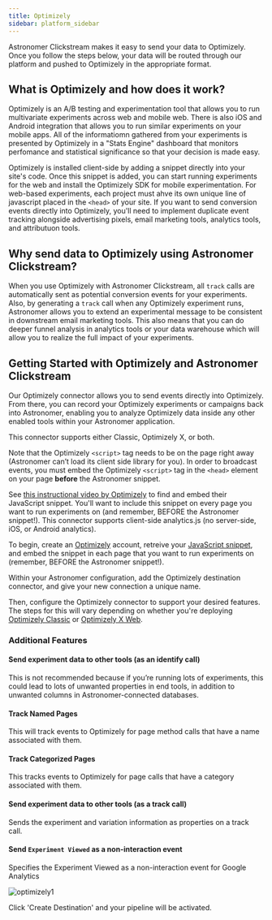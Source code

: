```yaml
---
title: Optimizely
sidebar: platform_sidebar
---
```

Astronomer Clickstream makes it easy to send your data to Optimizely. Once you follow the steps below, your data will be routed through our platform and pushed to Optimizely in the appropriate format. 

## What is Optimizely and how does it work?

Optimizely is an A/B testing and experimentation tool that allows you to run multivariate experiments across web and mobile web. There is also iOS and Android integration that allows you to run similar experiments on your mobile apps. All of the informatiomn gathered from your experiments is presented by Optimizely in a "Stats Engine" dashboard that monitors perfomance and statistical significance so that your decision is made easy.

Optimizely is installed client-side by adding a snippet directly into your site's code. Once this snippet is added, you can start running experiments for the web and install the Optimizely SDK for mobile experimentation. For web-based experiments, each project must ahve its own unique line of javascript placed in the `<head>` of your site. If you want to send conversion events directly into Optimizely, you'll need to implement duplicate event tracking alongside advertising pixels, email marketing tools, analytics tools, and attributuon tools.

## Why send data to Optimizely using Astronomer Clickstream?

When you use Optimizely with Astronomer Clickstream, all `track` calls are automatically sent as potential conversion events for your experiments. Also, by generating a `track` call when any Optimizely experiment runs, Astronomer allows you to extend an experimental message to be consistent in downstream email marketing tools. This also means that you can do deeper funnel analysis in analytics tools or your data warehouse which will allow you to realize the full impact of your experiments.

## Getting Started with Optimizely and Astronomer Clickstream

Our Optimizely connector allows you to send events directly into Optimizely.  From there, you can record your Optimizely experiments or campaigns back into Astronomer, enabling you to analyze Optimizely data inside any other enabled tools within your Astronomer application.

This connector supports either Classic, Optimizely X, or both.

Note that the Optimizely `<script>` tag needs to be on the page right away (Astronomer can’t load its client side library for you). In order to broadcast events, you must embed the Optimizely `<script>` tag in the `<head>` element on your page <b>before</b> the Astronomer snippet.

See [this instructional video by Optimizely](https://help.optimizely.com/Set_Up_Optimizely/Implement_the_snippet_for_Optimizely_Classic) to find and embed their JavaScript snippet.  You'll want to include this snippet on every page you want to run experiments on (and remember, BEFORE the Astronomer snippet!). This connector supports client-side analytics.js (no server-side, iOS, or Android analytics).

To begin, create an [Optimizely](https://www.optimizely.com/) account, retreive your [JavaScript snippet](https://help.optimizely.com/Set_Up_Optimizely/Implement_the_snippet_for_Optimizely_Classic), and embed the snippet in each page that you want to run experiments on (remember, BEFORE the Astronomer snippet!).

Within your Astronomer configuration, add the Optimizely destination connector, and give your new connection a unique name. 

Then, configure the Optimizely connector to support your desired features.  The steps for this will vary depending on whether you're deploying [Optimizely Classic](https://help.optimizely.com/Measure_success%3A_Track_visitor_behaviors/Custom_event_goals_in_Optimizely_Classic) or [Optimizely X Web](https://help.optimizely.com/Build_Campaigns_and_Experiments/Custom_events_in_Optimizely_X).

### Additional Features

#### Send experiment data to other tools (as an identify call)
This is not recommended because if you’re running lots of experiments, this could lead to lots of unwanted properties in end tools, in addition to unwanted columns in Astronomer-connected databases.

#### Track Named Pages
This will track events to Optimizely for page method calls that have a name associated with them. 

#### Track Categorized Pages
This tracks events to Optimizely for page calls that have a category associated with them. 

#### Send experiment data to other tools (as a track call)
Sends the experiment and variation information as properties on a track call.

#### Send `Experiment Viewed` as a non-interaction event
Specifies the Experiment Viewed as a non-interaction event for Google Analytics

![optimizely1](/1.0/assets/img/guides/streaming/clickstream/optimizely/optimizely1.png)


Click 'Create Destination' and your pipeline will be activated. 
